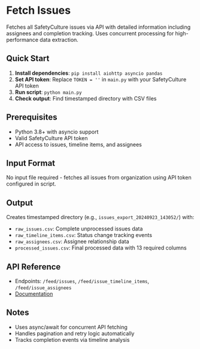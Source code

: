 # Fetch Issues

Fetches all SafetyCulture issues via API with detailed information including assignees and completion tracking. Uses concurrent processing for high-performance data extraction.

## Quick Start

1. **Install dependencies**: `pip install aiohttp asyncio pandas`
2. **Set API token**: Replace `TOKEN = ''` in `main.py` with your SafetyCulture API token
3. **Run script**: `python main.py`
4. **Check output**: Find timestamped directory with CSV files

## Prerequisites

- Python 3.8+ with asyncio support
- Valid SafetyCulture API token
- API access to issues, timeline items, and assignees

## Input Format

No input file required - fetches all issues from organization using API token configured in script.

## Output

Creates timestamped directory (e.g., `issues_export_20240923_143052/`) with:
- `raw_issues.csv`: Complete unprocessed issues data
- `raw_timeline_items.csv`: Status change tracking events
- `raw_assignees.csv`: Assignee relationship data
- `processed_issues.csv`: Final processed data with 13 required columns

## API Reference

- Endpoints: `/feed/issues`, `/feed/issue_timeline_items`, `/feed/issue_assignees`
- [Documentation](https://developer.safetyculture.com/reference/)

## Notes

- Uses async/await for concurrent API fetching
- Handles pagination and retry logic automatically
- Tracks completion events via timeline analysis
